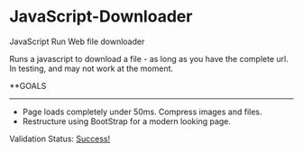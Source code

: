 # JavaScript-Downloader
JavaScript Run Web file downloader

Runs a javascript to download a file - as long as you have the complete url. In testing, and may not work at the moment. 

**GOALS
<hr>
<ul>
  <li>Page loads completely under 50ms. Compress images and files.</li>
  <li>Restructure using BootStrap for a modern looking page.</li>
</ul>

Validation Status: <a href="https://validator.w3.org/nu/?doc=https%3A%2F%2Flucasburlingham.github.io%2FJavaScript-Downloader%2F">Success!</a>
